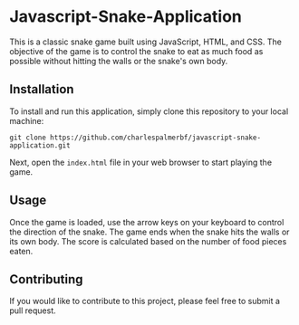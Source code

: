 # Javascript-Snake-Application

This is a classic snake game built using JavaScript, HTML, and CSS. The objective of the game is to control the snake to eat as much food as possible without hitting the walls or the snake's own body.

Installation
------------

To install and run this application, simply clone this repository to your local machine:

`git clone https://github.com/charlespalmerbf/javascript-snake-application.git`

Next, open the `index.html` file in your web browser to start playing the game.

Usage
-----

Once the game is loaded, use the arrow keys on your keyboard to control the direction of the snake. The game ends when the snake hits the walls or its own body. The score is calculated based on the number of food pieces eaten.

Contributing
------------

If you would like to contribute to this project, please feel free to submit a pull request.
